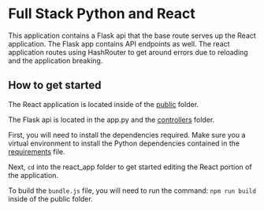 # Full Stack Python and React

This application contains a Flask api that the base route serves up the React application.
The Flask app contains API endpoints as well. The react application routes using HashRouter to get around errors due to reloading and the application breaking.

## How to get started
The React application is located inside of the [public](./public) folder.

The Flask api is located in the app.py and the [controllers](./controllers) folder.

First, you will need to install the dependencies required. Make sure you a virtual environment to install the Python dependencies contained in the [requirements](requirements.txt) file.

Next, `cd` into the react_app folder to get started editing the React portion of the application.

To build the `bundle.js` file, you will need to run the command: `npm run build` inside of the public folder.
